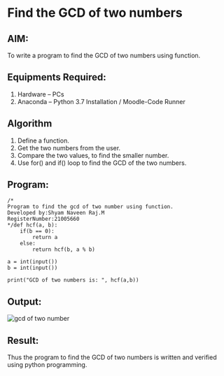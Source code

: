 # Find the GCD of two numbers

## AIM:
To write a program to find the GCD of two numbers using function.

## Equipments Required:
1. Hardware – PCs
2. Anaconda – Python 3.7 Installation / Moodle-Code Runner

## Algorithm
1. Define a function.
2. Get the two numbers from the user.
3. Compare the two values, to find the smaller number.
4. Use for() and if() loop to find the GCD of the two numbers.

## Program:
```
/*
Program to find the gcd of two number using function.
Developed by:Shyam Naveen Raj.M 
RegisterNumber:21005660 
*/def hcf(a, b):
    if(b == 0):
        return a
    else:
        return hcf(b, a % b)
  
a = int(input())
b = int(input())

print("GCD of two numbers is: ", hcf(a,b))
```

## Output:
![gcd of two number](gcd.PNG)


## Result:
Thus the program to find the GCD of two numbers is written and verified using python programming.
